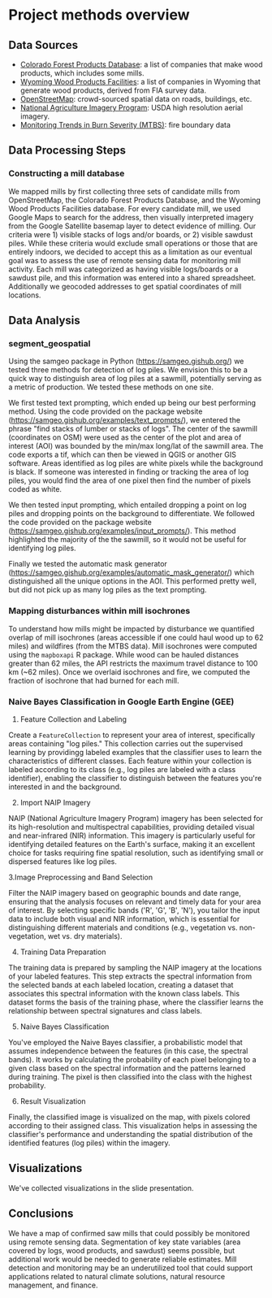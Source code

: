 # Project methods overview

## Data Sources

- [Colorado Forest Products Database](https://csfs.colostate.edu/colorado-forest-products-database/): a list of companies that make wood products, which includes some mills.
- [Wyoming Wood Products Facilities](https://www.arcgis.com/home/item.html?id=e4dd25c0b5904a86b8a6ea0a2c4f55e4): a list of companies in Wyoming that generate wood products, derived from FIA survey data.
- [OpenStreetMap](https://www.openstreetmap.org/): crowd-sourced spatial data on roads, buildings, etc.
- [National Agriculture Imagery Program](https://www.usgs.gov/centers/eros/science/usgs-eros-archive-aerial-photography-national-agriculture-imagery-program-naip): USDA high resolution aerial imagery.
- [Monitoring Trends in Burn Severity (MTBS)](https://www.mtbs.gov/): fire boundary data

## Data Processing Steps

### Constructing a mill database

We mapped mills by first collecting three sets of candidate mills from OpenStreetMap, the Colorado Forest Products Database, and the Wyoming Wood Products Facilities database.
For every candidate mill, we used Google Maps to search for the address, then visually interpreted imagery from the Google Satellite basemap layer to detect evidence of milling.
Our criteria were 1) visible stacks of logs and/or boards, or 2) visible sawdust piles. 
While these criteria would exclude small operations or those that are entirely indoors, we decided to accept this as a limitation as our eventual goal was to assess the use of remote sensing data for monitoring mill activity. 
Each mill was categorized as having visible logs/boards or a sawdust pile, and this information was entered into a shared spreadsheet. 
Additionally we geocoded addresses to get spatial coordinates of mill locations.

## Data Analysis

### segment_geospatial
Using the samgeo package in Python (https://samgeo.gishub.org/) we tested three methods for detection of log piles. We envision this to be a quick way to distinguish area of log piles at a sawmill, potentially serving as a metric of production. We tested these methods on one site.

We first tested text prompting, which ended up being our best performing method. Using the code provided on the package website (https://samgeo.gishub.org/examples/text_prompts/), we entered the phrase "find stacks of lumber or stacks of logs". The center of the sawmill (coordinates on OSM) were used as the center of the plot and area of interest (AOI) was bounded by the min/max long/lat of the sawmill area. The code exports a tif, which can then be viewed in QGIS or another GIS software. Areas identified as log piles are white pixels while the background is black. If someone was interested in finding or tracking the area of log piles, you would find the area of one pixel then find the number of pixels coded as white.

We then tested input prompting, which entailed dropping a point on log piles and dropping points on the background to differentiate. We followed the code provided on the package website (https://samgeo.gishub.org/examples/input_prompts/). This method highlighted the majority of the the sawmill, so it would not be useful for identifying log piles.

Finally we tested the automatic mask generator (https://samgeo.gishub.org/examples/automatic_mask_generator/) which distinguished all the unique options in the AOI. This performed pretty well, but did not pick up as many log piles as the text prompting. 

### Mapping disturbances within mill isochrones

To understand how mills might be impacted by disturbance we quantified overlap of mill isochrones (areas accessible if one could haul wood up to 62 miles) and wildfires (from the MTBS data). 
Mill isochrones were computed using the `mapboxapi` R package. 
While wood can be hauled distances greater than 62 miles, the API restricts the maximum travel distance to 100 km (~62 miles). 
Once we overlaid isochrones and fire, we computed the fraction of isochrone that had burned for each mill. 

### Naive Bayes Classification in Google Earth Engine (GEE)
1. Feature Collection and Labeling

Create a `FeatureCollection` to represent your area of interest, specifically areas containing "log piles." This collection carries out the supervised learning by providingg labeled examples that the classifier uses to learn the characteristics of different classes. Each feature within your collection is labeled according to its class (e.g., log piles are labeled with a class identifier), enabling the classifier to distinguish between the features you're interested in and the background.

2. Import NAIP Imagery

NAIP (National Agriculture Imagery Program) imagery has been selected for its high-resolution and multispectral capabilities, providing detailed visual and near-infrared (NIR) information. This imagery is particularly useful for identifying detailed features on the Earth's surface, making it an excellent choice for tasks requiring fine spatial resolution, such as identifying small or dispersed features like log piles.

3.Image Preprocessing and Band Selection

Filter the NAIP imagery based on geographic bounds and date range, ensuring that the analysis focuses on relevant and timely data for your area of interest. By selecting specific bands ('R', 'G', 'B', 'N'), you tailor the input data to include both visual and NIR information, which is essential for distinguishing different materials and conditions (e.g., vegetation vs. non-vegetation, wet vs. dry materials).

4. Training Data Preparation

The training data is prepared by sampling the NAIP imagery at the locations of your labeled features. This step extracts the spectral information from the selected bands at each labeled location, creating a dataset that associates this spectral information with the known class labels. This dataset forms the basis of the training phase, where the classifier learns the relationship between spectral signatures and class labels.

5. Naive Bayes Classification

You've employed the Naive Bayes classifier, a probabilistic model that assumes independence between the features (in this case, the spectral bands). It works by calculating the probability of each pixel belonging to a given class based on the spectral information and the patterns learned during training. The pixel is then classified into the class with the highest probability.

6. Result Visualization

Finally, the classified image is visualized on the map, with pixels colored according to their assigned class. This visualization helps in assessing the classifier's performance and understanding the spatial distribution of the identified features (log piles) within the imagery.


## Visualizations

We've collected visualizations in the slide presentation.

## Conclusions

We have a map of confirmed saw mills that could possibly be monitored using remote sensing data. 
Segmentation of key state variables (area covered by logs, wood products, and sawdust) seems possible, but additional work would be needed to generate reliable estimates. 
Mill detection and monitoring may be an underutilized tool that could support applications related to natural climate solutions, natural resource management, and finance. 

